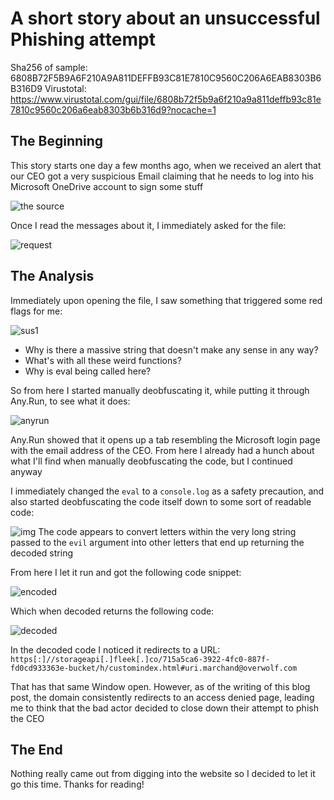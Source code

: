 # A short story about an unsuccessful Phishing attempt

Sha256 of sample: 6808B72F5B9A6F210A9A811DEFFB93C81E7810C9560C206A6EAB8303B6B316D9
Virustotal: <https://www.virustotal.com/gui/file/6808b72f5b9a6f210a9a811deffb93c81e7810c9560c206a6eab8303b6b316d9?nocache=1>

## The Beginning

This story starts one day a few months ago, when we received an alert that our CEO got a very suspicious Email claiming that he needs to log into his Microsoft OneDrive account to sign some stuff

![the source](./images/origin.png)

Once I read the messages about it, I immediately asked for the file:

![request](./images/conversation.png)

## The Analysis

Immediately upon opening the file, I saw something that triggered some red flags for me:

![sus1](./images/suspicious.png)

* Why is there a massive string that doesn't make any sense in any way?
* What's with all these weird functions?
* Why is eval being called here?

So from here I started manually deobfuscating it, while putting it through Any.Run, to see what it does:

![anyrun](./images/Any.Run.png)

Any.Run showed that it opens up a tab resembling the Microsoft login page with the email address of the CEO. From here I already had a hunch about what I'll find when manually deobfuscating the code, but I continued anyway

I immediately changed the `eval` to a `console.log` as a safety precaution, and also started deobfuscating the code itself down to some sort of readable code:

![img](./images/evil.png)
The code appears to convert letters within the very long string passed to the `evil` argument into other letters that end up returning the decoded string

From here I let it run and got the following code snippet:

![encoded](./images/encoded.png)

Which when decoded returns the following code:

![decoded](./images/decoded.png)

In the decoded code I noticed it redirects to a URL: `https[:]//storageapi[.]fleek[.]co/715a5ca6-3922-4fc0-887f-fd0cd933363e-bucket/h/customindex.html#uri.marchand@overwolf.com`

That has that same Window open. However, as of the writing of this blog post, the domain consistently redirects to an access denied page, leading me to think that the bad actor decided to close down their attempt to phish the CEO

## The End

Nothing really came out from digging into the website so I decided to let it go this time. Thanks for reading!